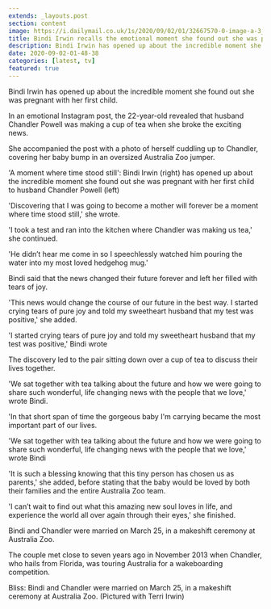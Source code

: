 ```yaml
---
extends: _layouts.post
section: content
image: https://i.dailymail.co.uk/1s/2020/09/02/01/32667570-0-image-a-3_1599004848836.jpg 
title: Bindi Irwin recalls the emotional moment she found out she was pregnant 
description: Bindi Irwin has opened up about the incredible moment she found out she was pregnant with her first child. 
date: 2020-09-02-01-48-38 
categories: [latest, tv] 
featured: true 
--- 
```

Bindi Irwin has opened up about the incredible moment she found out she was pregnant with her first child.

In an emotional Instagram post, the 22-year-old revealed that husband Chandler Powell was making a cup of tea when she broke the exciting news. 

She accompanied the post with a photo of herself cuddling up to Chandler, covering her baby bump in an oversized Australia Zoo jumper.   

'A moment where time stood still': Bindi Irwin (right) has opened up about the incredible moment she found out she was pregnant with her first child to husband Chandler Powell (left)

'Discovering that I was going to become a mother will forever be a moment where time stood still,' she wrote. 

'I took a test and ran into the kitchen where Chandler was making us tea,' she continued.

'He didn’t hear me come in so I speechlessly watched him pouring the water into my most loved hedgehog mug.'

Bindi said that the news changed their future forever and left her filled with tears of joy. 

'This news would change the course of our future in the best way. I started crying tears of pure joy and told my sweetheart husband that my test was positive,' she added.

'I started crying tears of pure joy and told my sweetheart husband that my test was positive,' Bindi wrote 

The discovery led to the pair sitting down over a cup of tea to discuss their lives together. 

'We sat together with tea talking about the future and how we were going to share such wonderful, life changing news with the people that we love,' wrote Bindi.

'In that short span of time the gorgeous baby I'm carrying became the most important part of our lives.

'We sat together with tea talking about the future and how we were going to share such wonderful, life changing news with the people that we love,' wrote Bindi

'It is such a blessing knowing that this tiny person has chosen us as parents,' she added, before stating that the baby would be loved by both their families and the entire Australia Zoo team.

'I can’t wait to find out what this amazing new soul loves in life, and experience the world all over again through their eyes,' she finished.

Bindi and Chandler were married on March 25, in a makeshift ceremony at Australia Zoo.

The couple met close to seven years ago in November 2013 when Chandler, who hails from Florida, was touring Australia for a wakeboarding competition.

Bliss: Bindi and Chandler were married on March 25, in a makeshift ceremony at Australia Zoo. (Pictured with Terri Irwin)

